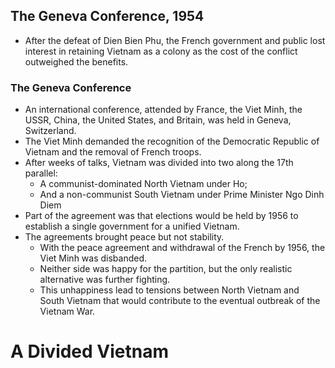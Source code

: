 ## The Geneva Conference, 1954


- After the defeat of Dien Bien Phu, the French government and public lost interest in retaining Vietnam as a colony as the cost of the conflict outweighed the benefits.

### The Geneva Conference


- An international conference, attended by France, the Viet Minh, the USSR, China, the United States, and Britain, was held in Geneva, Switzerland.
- The Viet Minh demanded the recognition of the Democratic Republic of Vietnam and the removal of French troops.
- After weeks of talks, Vietnam was divided into two along the 17th parallel:
    * A communist-dominated North Vietnam under Ho;
    * And a non-communist South Vietnam under Prime Minister Ngo Dinh Diem
- Part of the agreement was that elections would be held by 1956 to establish a single government for a unified Vietnam.
- The agreements brought peace but not stability.
    * With the peace agreement and withdrawal of the French by 1956, the Viet Minh was disbanded.
    * Neither side was happy for the partition, but the only realistic alternative was further fighting.
    * This unhappiness lead to tensions between North Vietnam and South Vietnam that would contribute to the eventual outbreak of the Vietnam War.

# A Divided Vietnam


